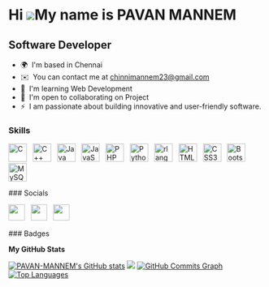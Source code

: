 Hi ![](https://user-images.githubusercontent.com/18350557/176309783-0785949b-9127-417c-8b55-ab5a4333674e.gif)My name is PAVAN MANNEM
=========================================================================================================================================

Software Developer 
------------------  

* 🌍  I'm based in Chennai
* ✉️  You can contact me at [chinnimannem23@gmail.com](mailto:chinnimannem23@gmail.com)
* 🧠  I'm learning Web Development
* 🤝  I'm open to collaborating on Project
* ⚡  I am passionate about building innovative and user-friendly software.

### Skills  

<p align="left"> <a href="https://docs.microsoft.com/en-us/cpp/?view=msvc-170" target="_blank" rel="noreferrer"><img src="https://upload.wikimedia.org/wikipedia/commons/1/18/C_Programming_Language.svg" width="36" height="36" alt="C" /></a> &nbsp <a href="https://docs.microsoft.com/en-us/cpp/?view=msvc-170" target="_blank" rel="noreferrer"><img src="https://upload.wikimedia.org/wikipedia/commons/1/18/ISO_C%2B%2B_Logo.svg" width="36" height="36" alt="C++" /></a> &nbsp <a href="https://www.oracle.com/java/" target="_blank" rel="noreferrer"><img src="https://upload.wikimedia.org/wikipedia/de/e/e1/Java-Logo.svg" width="36" height="36" alt="Java" /></a> &nbsp <a href="https://developer.mozilla.org/en-US/docs/Web/JavaScript" target="_blank" rel="noreferrer"><img src="https://upload.wikimedia.org/wikipedia/commons/9/99/Unofficial_JavaScript_logo_2.svg" width="36" height="36" alt="JavaScript" /></a> &nbsp <a href="https://www.php.net/" target="_blank" rel="noreferrer"><img src="https://upload.wikimedia.org/wikipedia/commons/2/27/PHP-logo.svg" width="36" height="36" alt="PHP" /></a> &nbsp <a href="https://www.python.org/" target="_blank" rel="noreferrer"><img src="https://upload.wikimedia.org/wikipedia/commons/c/c3/Python-logo-notext.svg" width="36" height="36" alt="Python" /></a> &nbsp <a href="https://www.r-project.org/" target="_blank" rel="noreferrer"><img src="https://upload.wikimedia.org/wikipedia/commons/archive/1/1b/20150904192833%21R_logo.svg" width="36" height="36" alt="rlang" /></a> &nbsp <a href="https://developer.mozilla.org/en-US/docs/Glossary/HTML5" target="_blank" rel="noreferrer"><img src="https://upload.wikimedia.org/wikipedia/commons/6/61/HTML5_logo_and_wordmark.svg" width="36" height="36" alt="HTML5" /></a> &nbsp  <a href="https://www.w3.org/TR/CSS/#css" target="_blank" rel="noreferrer"><img src="https://upload.wikimedia.org/wikipedia/commons/d/d5/CSS3_logo_and_wordmark.svg" width="36" height="36" alt="CSS3" /></a> &nbsp <a href="https://getbootstrap.com/" target="_blank" rel="noreferrer"><img src="https://upload.wikimedia.org/wikipedia/commons/b/b2/Bootstrap_logo.svg" width="36" height="36" alt="Bootstrap" /></a> &nbsp  <a href="https://www.mysql.com/" target="_blank" rel="noreferrer"><img src="https://upload.wikimedia.org/wikipedia/commons/0/0a/MySQL_textlogo.svg" width="36" height="36" alt="MySQL" /></a> </p> 
 ### Socials  <p align="left"> <a href="https://www.github.com/PAVAN-MANNEM" target="_blank" rel="noreferrer"><img src="https://upload.wikimedia.org/wikipedia/commons/9/91/Octicons-mark-github.svg" width="32" height="32" /></a> &nbsp <a href="https://www.linkedin.com/in/pavan-mannem-342430224/" target="_blank" rel="noreferrer"><img src="https://upload.wikimedia.org/wikipedia/commons/8/81/LinkedIn_icon.svg" width="32" height="32" /></a> &nbsp <a href="https://www.twitter.com/PavanMannem23" target="_blank" rel="noreferrer"><img src="https://upload.wikimedia.org/wikipedia/commons/6/6f/Logo_of_Twitter.svg" width="32" height="32" /></a></p>
### Badges

<b>My GitHub Stats</b>

<a href="http://www.github.com/PAVAN-MANNEM"><img src="https://github-readme-stats.vercel.app/api?username=PAVAN-MANNEM&show_icons=true&hide=&count_private=true&title_color=0891b2&text_color=ffffff&icon_color=0891b2&bg_color=1c1917&hide_border=true&show_icons=true" alt="PAVAN-MANNEM's GitHub stats" /></a>
<a href="http://www.github.com/PAVAN-MANNEM"><img src="https://github-readme-streak-stats.herokuapp.com/?user=PAVAN-MANNEM&stroke=ffffff&background=1c1917&ring=0891b2&fire=0891b2&currStreakNum=ffffff&currStreakLabel=0891b2&sideNums=ffffff&sideLabels=ffffff&dates=ffffff&hide_border=true" /></a>
<a href="http://www.github.com/PAVAN-MANNEM"><img src="https://github-readme-activity-graph.cyclic.app/graph?username=PAVAN-MANNEM&bg_color=1c1917&color=ffffff&line=0891b2&point=ffffff&area_color=1c1917&area=true&hide_border=true&custom_title=GitHub%20Commits%20Graph" alt="GitHub Commits Graph" /></a>
<a href="https://github.com/PAVAN-MANNEM" align="left"><img src="https://github-readme-stats.vercel.app/api/top-langs/?username=PAVAN-MANNEM&langs_count=10&title_color=0891b2&text_color=ffffff&icon_color=0891b2&bg_color=1c1917&hide_border=true&locale=en&custom_title=Top%20%Languages" alt="Top Languages" /></a>
